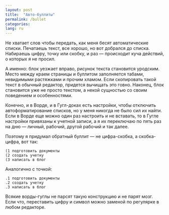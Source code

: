 ```yaml
---
layout: post
title:  "Авто-буллиты"
permalink: /bullet
categories:
lang: ru
---
```


Не хватает слов чтобы передать, как меня бесят автоматические списки. Печатаешь
текст, все хорошо, но вот добрался до списка. Набираешь цифру, точку или скобку,
и раз — происходит куча действий, о которых я не просил.

А именно: блок уезжает вправо, рисунок текста становится уродским. Место между
краем страницы и буллитом заполняется табами, невидимыми растяжками и прочим
хламом. Если скопировать такой текст в обычный редактор, придется вычищать это
говно. Наконец, блок становится уже не просто текстом, а некой сущностью со
своим поведением и особенностями.

Конечно, и в Ворде, и в Гугл-доках есть настройки, чтобы отключить
автоформатирование списков, но у меня никогда не было сил их найти. Если в Ворде
еще можно один раз настроить и не вставать, то в Гугле настройки привязаны к
учетной записи, а я их переключаю по пять раз на дню — личный, рабочий, другой
рабочий и так далее.

Поэтому я придумал обратный буллит — не цифра-скобка, а скобка-цифра, вот так:

~~~
(1 подготовить документы
(2 создать учетку
(3 написать в блог
~~~

Аналогично с точкой:

~~~
.1 подготовить документы
.2 создать учетку
.3 написать в блог
~~~

Всякие ворды-гуглы не парсят такую конструкцию и не парят мозг. Если что,
переставить цифру и символ можно заменой по регулярке в любом редакторе.

